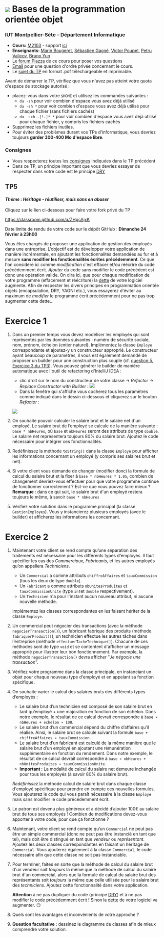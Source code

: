 # ![](ressources/logo.jpeg) Bases de la programmation orientée objet 

### IUT Montpellier-Sète – Département Informatique

* **Cours:** [M2103](http://cache.media.enseignementsup-recherche.gouv.fr/file/25/09/7/PPN_INFORMATIQUE_256097.pdf) - support [ici](https://github.com/IUTInfoMontp-M2103/Ressources)
* **Enseignants:** [Marin Bougeret](mailto:marin.bougeret@umontpellier.fr), [Sébastien Gagné](mailto:sebastien.gagne@umontpellier.fr), [Victor Poupet](mailto:victor.poupet@umontpellier.fr), [Petru Valicov](mailto:petru.valicov@umontpellier.fr), [Bruno Yun](mailto:bruno.yun@umontpellier.fr) 
* Le [forum Piazza](https://piazza.com/class/jpv7gf0lltk4kc) de ce cours pour poser vos questions
* [Email](mailto:petru.valicov@umontpellier.fr) pour une question d'ordre privée concernant le cours.
* Le [sujet du TP](http://pageperso.lif.univ-mrs.fr/~petru.valicov/Cours/M2103/TP5.pdf) en format .pdf téléchargeable et imprimable.

Avant de démarrer le TP, vérifiez que vous n'avez pas atteint votre quota d'espace de stockage autorisé :

* placez-vous dans votre `$HOME` et utilisez les commandes suivantes :
    * `du -sh` pour voir combien d'espace vous avez déjà utilisé
    * `du -sh *` pour voir combien d'espace vous avez déjà utilisé pour chaque fichier (sans fichiers cachés)
    * `du -sch .[!.]* *` pour voir combien d'espace vous avez déjà utilisé pour chaque fichier, y compris les fichiers cachés
* Supprimez les fichiers inutiles.
* Pour éviter des problèmes durant vos TPs d'informatique, vous devriez toujours **garder 300-400 Mo d'espace libre**.


### Consignes
- Vous respecterez toutes les [consignes](https://github.com/IUTInfoMontp-M2103/TP4#consignes) indiquées dans le TP précédent
- Dans ce TP, un principe important que vous devriez essayer de respecter dans votre code est le principe
[DRY](https://fr.wikipedia.org/wiki/Ne_vous_r%C3%A9p%C3%A9tez_pas)



## TP5
#### _Thème : Héritage - réutiliser, mais sans en abuser_

Cliquez sur le lien ci-dessous pour faire votre fork privé du TP :

https://classroom.github.com/a/ZHgcAjxK

Date limite de rendu de votre code sur le dépôt GitHub : **Dimanche 24 février à 23h00**

Vous êtes chargés de proposer une application de gestion des employés dans une entreprise.
L’objectif est de développer votre application de manière incrémentale, en ajoutant les fonctionnalités demandées au fur
et à mesure __sans modifier les fonctionnalités écrites précédemment__. Ce que l'on considère ici comme _modification_
c'est effacer et/ou réécrire du code précédemment écrit. _Ajouter_ du code sans modifier le code précédent est donc
une opération valide. On dira ici, que pour chaque modification de votre programme (effacement et réécriture) la
[dette](https://fr.wikipedia.org/wiki/Dette_technique) de votre logiciel augmente.
Afin de respecter les divers principes en programmation orientée objets (encapsulation, DRY, YAGNI etc.), vous essayerez
d'éviter au maximum de _modifier_ le programme écrit précédemment pour ne pas trop augmenter cette dette...

# Exercice 1

1. Dans un premier temps vous devez modéliser les employés qui sont représentés par les données suivantes : numéro de
   sécurité sociale, nom, prénom, échelon (entier naturel). Implémentez la classe `Employe`
   correspondante et ajoutez-y un constructeur approprié. Le constructeur ayant beaucoup de paramètres, il vous est également
    demandé de proposer un builder pour une construction plus souple (cf.
    [question 5, Exercice 3 du TP3](https://github.com/IUTInfoMontp-M2103/tp3#exercice-3-bonus)).
    Vous pouvez générer le builder de manière automatique avec l'outil de refactoring d'IntelliJ IDEA :
   * clic droit sur le nom du constructeur de votre classe &rightarrow; _Refactor_ &rightarrow;
   _Replace Constructor with Builder_ :
   ![](ressources/GenerationBuilder.png)
   * Dans la fenêtre qui s'affiche vous cocherez tous les paramètres comme indiqué dans le dessin ci-dessous et cliquerez
    sur le bouton _Refactor_ :
   
   ![](ressources/ParametresBuilder.png)

2. On souhaite pouvoir calculer le salaire brut et le salaire net d'un employé.  Le salaire brut de l’employé se calcule
 de la manière suivante : `base * nbHeures`, où `base` et `nbHeures` seront des attributs de type `double`.
 Le salaire net représentera toujours 80% du salaire brut. Ajoutez le code nécessaire pour intégrer ces fonctionnalités.
 
3. Redéfinissez la méthode `toString()` dans la classe `Employe` pour afficher les informations concernant un employé
(y compris ses salaires brut et net).
 
4. Si votre client vous demande de changer (modifier donc) la formule de calcul du salaire brut et la fixer à `base * nbHeures * 1.05`, combien de changement devriez-vous effectuer pour que votre programme continue de fonctionner correctement ? Est-ce que vous pouvez faire mieux ?
__Remarque__ : dans ce qui suit, le salaire brut d'un employé restera toujours le même, à savoir `base * nbHeures`
   
5. Vérifiez votre solution dans le programme principal (la classe `GestionEmployes`). Vous y instancierez plusieurs
employés (avec le builder) et afficherez les informations les concernant.


# Exercice 2

1. Maintenant votre client se rend compte qu’une séparation des traitements est nécessaire pour les différents types
d'employés. Il faut spécifier les cas des _Commerciaux_, _Fabricants_, et les autres employés qu’on appellera
_Techniciens_.
   * Un `Commercial` a comme attributs `chiffreAffaires` et `tauxCommission`  (tous les deux de type `double`).
   * Un `Fabricant` a comme attributs `nbUnitesProduites` et `tauxCommissionUnite` (type `int`et `double` respectivement).
   * Un `Technicien` n'a pour l'instant aucun nouveau attribut, ni aucune nouvelle méthode.
   
   Implémentez les classes correspondantes en les faisant hériter de la classe `Employe`.

2. Un commercial peut négocier des transactions (avec la méthode `negocierTransaction()`), un fabricant fabrique des
produits (méthode `fabriquerProduit()`), un technicien effectue les autres tâches dans l’entreprise
(méthode `effectuerTacheTechnique()`). Chacune de ces méthodes sont de type `void` et se contentent
d'afficher un message approprié pour illustrer leur bon fonctionnement. Par exemple, la méthode `negocierTransaction()`
devra afficher ”_Je négocie une transaction_”.

3. Vérifiez votre programme dans la classe principale, en instanciant un objet pour chaque nouveau type d'employé et en
appelant sa fonction spécifique. 

4. On souhaite varier le calcul des salaires bruts des différents types d’employés :
    * Le salaire brut d’un technicien est composé de son salaire brut en tant qu’employé + une majoration
    en fonction de son échelon. Dans notre exemple, le résultat de ce calcul devrait correspondre à 
    `base ∗ nbHeures + echelon ∗ 100`.
    * Le salaire brut d’un commercial dépend du chiffre d’affaires qu’il réalise. Ainsi, le salaire brut se calcule
    suivant la formule `base + chiffreAffaires ∗ tauxCommission`.
    * Le salaire brut d’un fabricant est calculé de la même manière que le salaire brut d’un employé en ajoutant une
    rémunération supplémentaire en fonction du rendement. Dans notre exemple, le résultat de ce calcul devrait
    correspondre à `base ∗ nbHeures + nbUnitesProduites ∗ tauxCommissionUnite`.
    * **Important :** La modalité de calcul du salaire net demeure inchangée pour tous les employés (à savoir 80% du
    salaire brut).
    
   _Redéfinissez_ la méthode calcul de salaire brut dans chaque classe d'employé spécifique pour prendre en compte
   ces nouvelles formules. Vous ajouterez le code qui vous paraît nécessaire à la classe `Employe` mais sans modifier
   le code précédemment écrit.

5. Le patron est devenu plus généreux et a décidé d’ajouter 100€ au salaire brut de tous ses employés ! Combien de
modifications devez-vous apporter à votre code, pour que ça fonctionne ?

6. Maintenant, votre client se rend compte qu’un `Commercial` ne peut pas être un simple commercial (donc ne peut pas être
instancié en tant que tel), mais doit être distingué en tant que _vendeur_ ou _représentant_.
Ajoutez les deux classes correspondantes en faisant un héritage de `Commercial`. Vous ajouterez également à la classe
`Commercial`, le code nécessaire afin que cette classe ne soit pas instanciable.

7. Pour terminer, faites en sorte que la méthode de calcul du salaire brut d'un vendeur soit _toujours_ la même que la méthode
de calcul du salaire brut d'un commercial, alors que la formule de calcul du salaire brut des représentants soit _toujours_ la même
que celle utilisée pour le salaire brut des _techniciens_. Ajoutez cette fonctionnalité dans votre application.

   **Attention** à ne pas dupliquer du code (principe [DRY](https://fr.wikipedia.org/wiki/Ne_vous_r%C3%A9p%C3%A9tez_pas))
   et à ne pas modifier le code précédemment écrit ! Sinon la [dette](https://fr.wikipedia.org/wiki/Dette_technique)
   de votre logiciel va augmenter. :smirk:

8. Quels sont les avantages et inconvénients de votre approche ?

8. **Question facultative** : dessinez le diagramme de classes afin de mieux comprendre votre solution.
